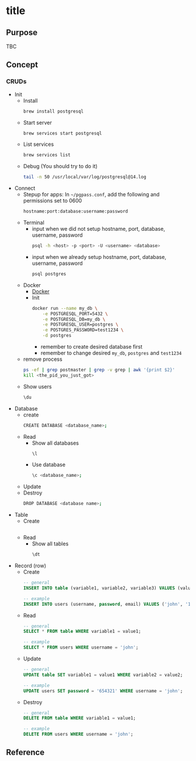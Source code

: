 # title

## Purpose

TBC

## Concept

### CRUDs

* Init
  * Install
    ```bash
    brew install postgresql
    ```
  * Start server
    ```bash
    brew services start postgresql
    ```
  * List services
    ```bash
    brew services list
    ```
  * Debug (You should try to do it)
    ```bash
    tail -n 50 /usr/local/var/log/postgresql@14.log
    ```
* Connect
  * Stepup for apps: In `~/pgpass.conf`, add the following and permissions set to 0600
    ```bash
    hostname:port:database:username:password
    ```
  * Terminal
    * input when we did not setup hostname, port, database, username, password
      ```bash
      psql -h <host> -p <port> -U <username> <database>
      ```
    * input when we already setup hostname, port, database, username, password
      ```bash
      psql postgres
      ```
  * Docker
    * [Docker]({{site.baseurl}}/docker/2022/01/09/docker.html#run)
    * Init
      ```bash
      docker run --name my_db \
          -e POSTGRESQL_PORT=5432 \
          -e POSTGRESQL_DB=my_db \
          -e POSTGRESQL_USER=postgres \
          -e POSTGRES_PASSWORD=test1234 \
          -d postgres
      ```
      * remember to create desired database first
      * remember to change desired `my_db`, `postgres` and `test1234`
  * remove process
    ```bash
    ps -ef | grep postmaster | grep -v grep | awk '{print $2}'
    kill <the_pid_you_just_got>
    ```
  * Show users
    ```bash
    \du
    ```
* Database
  * create
    ```bash
    CREATE DATABASE <database_name>;
    ```
  * Read
    * Show all databases  
      ```bash
      \l
      ```
    * Use database
      ```bash
      \c <database_name>;
      ```
  * Update
  * Destroy
    ```bash
    DROP DATABASE <database name>;
    ```
* Table
  * Create
    ```bash
    ```
  * Read
    * Show all tables
      ```bash
      \dt
      ```
* Record (row)
  * Create
    ```SQL
    -- general
    INSERT INTO table (variable1, variable2, variable3) VALUES (value1, value2, value3);
    
    -- example
    INSERT INTO users (username, password, email) VALUES ('john', '123456', 'john@example.com');
    ```
  * Read
    ```SQL
    -- general
    SELECT * FROM table WHERE variable1 = value1;
    
    -- example
    SELECT * FROM users WHERE username = 'john';
    ```
  * Update
    ```SQL
    -- general
    UPDATE table SET variable1 = value1 WHERE variable2 = value2;
    
    -- example
    UPDATE users SET password = '654321' WHERE username = 'john';
    ```
  * Destroy
    ```SQL
    -- general
    DELETE FROM table WHERE variable1 = value1;
    
    -- example
    DELETE FROM users WHERE username = 'john';
    ```

## Reference
